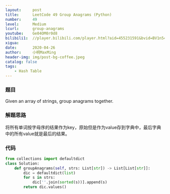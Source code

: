 ```yaml
---
layout:     post
title:      LeetCode 49 Group Anagrams (Python)
number:     49
level:      Medium
lcurl:      group-anagrams
youtube:    Ge04OM0r0d8
bilibili1:  //player.bilibili.com/player.html?aid=455231591&bvid=BV1n5411t79G&cid=174689817&page=1
xigua:      
date:       2020-04-26
author:     小明MaxMing
header-img: img/post-bg-coffee.jpeg
catalog: false
tags:
    - Hash Table
---
```


### 题目

Given an array of strings, group anagrams together.

### 解题思路

将所有单词按字母序的结果作为key，原始但是作为value存到字典中，最后字典中的所有value就是最后的结果。

### 代码
```python
from collections import defaultdict
class Solution:
    def groupAnagrams(self, strs: List[str]) -> List[List[str]]:
        dic = defaultdict(list)
        for s in strs:
            dic[''.join(sorted(s))].append(s)
        return dic.values()
```
